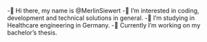 -👋 Hi there, my name is @MerlinSiewert
-👀 I’m interested in coding, development and technical solutions in general.
-🌱 I’m studying in Healthcare engineering in Germany.
-🔭 Currently I’m working on my bachelor’s thesis.
